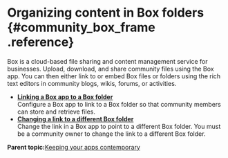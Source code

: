 # Organizing content in Box folders {#community_box_frame .reference}

Box is a cloud-based file sharing and content management service for businesses. Upload, download, and share community files using the Box app. You can then either link to or embed Box files or folders using the rich text editors in community blogs, wikis, forums, or activities.

-   **[Linking a Box app to a Box folder](../communities/t_com_config_box_folder.md)**  
Configure a Box app to link to a Box folder so that community members can store and retrieve files.
-   **[Changing a link to a different Box folder](../communities/t_com_change_box_folder.md)**  
Change the link in a Box app to point to a different Box folder. You must be a community owner to change the link to a different Box folder.

**Parent topic:**[Keeping your apps contemporary](../communities/apps_frame.md)

